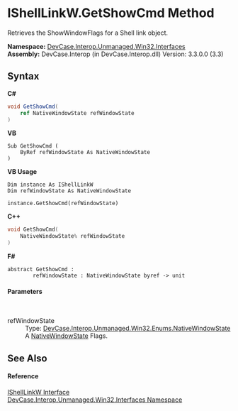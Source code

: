 # IShellLinkW.GetShowCmd Method 
 

Retrieves the ShowWindowFlags for a Shell link object.

**Namespace:**&nbsp;<a href="N_DevCase_Interop_Unmanaged_Win32_Interfaces">DevCase.Interop.Unmanaged.Win32.Interfaces</a><br />**Assembly:**&nbsp;DevCase.Interop (in DevCase.Interop.dll) Version: 3.3.0.0 (3.3)

## Syntax

**C#**<br />
``` C#
void GetShowCmd(
	ref NativeWindowState refWindowState
)
```

**VB**<br />
``` VB
Sub GetShowCmd ( 
	ByRef refWindowState As NativeWindowState
)
```

**VB Usage**<br />
``` VB Usage
Dim instance As IShellLinkW
Dim refWindowState As NativeWindowState

instance.GetShowCmd(refWindowState)
```

**C++**<br />
``` C++
void GetShowCmd(
	NativeWindowState% refWindowState
)
```

**F#**<br />
``` F#
abstract GetShowCmd : 
        refWindowState : NativeWindowState byref -> unit 

```


#### Parameters
&nbsp;<dl><dt>refWindowState</dt><dd>Type: <a href="T_DevCase_Interop_Unmanaged_Win32_Enums_NativeWindowState">DevCase.Interop.Unmanaged.Win32.Enums.NativeWindowState</a><br />A <a href="T_DevCase_Interop_Unmanaged_Win32_Enums_NativeWindowState">NativeWindowState</a> Flags.</dd></dl>

## See Also


#### Reference
<a href="T_DevCase_Interop_Unmanaged_Win32_Interfaces_IShellLinkW">IShellLinkW Interface</a><br /><a href="N_DevCase_Interop_Unmanaged_Win32_Interfaces">DevCase.Interop.Unmanaged.Win32.Interfaces Namespace</a><br />